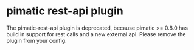 pimatic rest-api plugin
=======================

The pimatic-rest-api plugin is deprecated, because pimatic >= 0.8.0 has build in support
for rest calls and a new external api. Please remove the plugin from your config.
